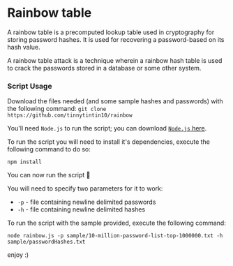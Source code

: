 # Rainbow table 

A rainbow table is a precomputed lookup table used in cryptography for storing password hashes. It is used for recovering a password-based on its hash value.

A rainbow table attack is a technique wherein a rainbow hash table is used to crack the passwords stored in a database or some other system. 

### Script Usage

Download the files needed (and some sample hashes and passwords) with the following command:
`git clone https://github.com/tinnytintin10/rainbow`

You'll need `Node.js` to run the script; you can download [`Node.js` here](https://nodejs.org/en/). 

To run the script you will need to install it's dependencies, execute the following command to do so: 

`npm install`

You can now run the script 🎉 

You will need to specify two parameters for it to work:

- `-p` - file containing newline delimited passwords 
- `-h` - file containing newline delimited hashes 

To run the script with the sample provided, execute the following command:

`node rainbow.js -p sample/10-million-password-list-top-1000000.txt -h sample/passwordHashes.txt`

enjoy :) 
